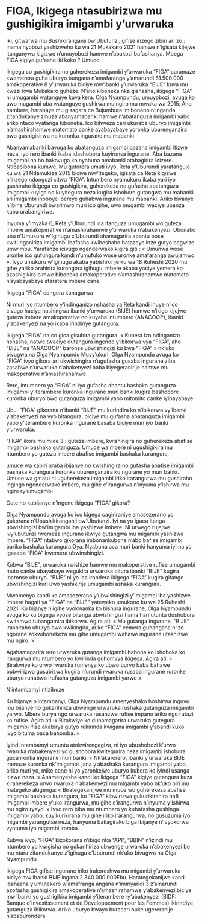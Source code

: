 # FIGA, Ikigega ntasubirizwa mu gushigikira imigambi y’urwaruka

Iki, gitwarwa mu Bushikiranganji bw’Ubutunzi, gifise inzego zibiri ari zo : inama nyobozi yashizweho ku wa 21 Mukakaro 2021 hamwe n’igisata kijejwe itunganywa kigizwe n’umuyobozi hamwe n’abakozi bafashanya. Mbega FIGA kigiye gufasha iki koko ? Umuco

Ikigega co gushigikira no guherekeza imigambi y’urwaruka “FIGA” caramaze kwemerera guha uburyo bungana n’amafaranga y’amarundi 61.500.000 amakoperative 8 y’urwaruka biciye mw’ibanki y’urwaruka “BIJE” kuva mu kwezi kwa Mukakaro guheze. N’aho kiboneka nka gishasha, ikigega “FIGA” ni umugambi watanguye kuva kera. Olga Nyampundu, umuyobozi, avuga ko uwo mugambi uba watanguye gushirwa mu ngiro mu mwaka wa 2015. Aho hambere, harabaye mu gisagara ca Bujumbura imibonano n’inganda zitandukanye zihuza abanyamabanki hamwe n’abatanguza imigambi yabo ariko ntaco vyatanga kiboneka. Ico bihweza cari ukuraba uburyo imigambi n’amashirahamwe matomato canke ayabayabaye yoronka uburenganzira bwo gushigikirwa no kuronka ingurane mu mabanki

Abanyamabanki bavuga ko abatanguza imigambi bazana imigambi itizwe neza, iyo rero ibanki ikaba idashobora kuyironsa ingurane. Aba bazana imigambi na bo bakavuga ko nyabuna amabanki atabagirira icizere. Ntibabibona kumwe. Mu gutorera umuti ivyo, Reta y’Uburundi yaratanguje ku wa 21 Ndamukiza 2015 biciye mw’itegeko, igisata ca Reta kigizwe n’inzego ndongozi citwa “FIGA”. Intumbero nyamukuru ikaba yari iyo gushiraho ikigega co gushigikira, guherekeza no gufasha abatanguza imigambi kuyiga no kuyitegura neza kugira ishobore gutangwa mu mabanki ari imigambi inoboye ibereye guhabwa ingurane mu mabanki. Ariko bivanye n’ibihe Uburundi bwarimwo muri ico gihe, uwo mugambi waciye ubanza kuba urabangiriwe.

Inyuma y’imyaka 6, Reta y’Uburundi ica itanguza umugambi wo guteza imbere amakoperative n’amashirahamwe y’urwaruka n’abakenyezi. Ubonako ubu n’Umukuru w’Igihugu c’Uburundi ahamagarira abantu bose kwitunganiriza imigambi ibafasha kwibeshaho batazeye inze gutyo bagwize umwimbu. Yaratanze icivugo ngenderwako kigira giti : « Umunwa wose uronke ico gufungura kandi n’umufuko wose uronke amafaranga awujamwo ». Ivyo umukuru w’igihugu akaba yabishikirije ku wa 18 Ruheshi 2020 mu gihe yariko arahirira kurongora igihugu, mbere akaba yaciye yemera ko azoshigikira bimwe biboneka amakoperative n’amashirahamwe matomato n’ayabayabaye ataratera imbere cane.

Ikigega “FIGA” congera kunagurwa

Ni muri iyo ntumbero y’indinganizo nshasha ya Reta kandi ihuye n’ico civugo haciye hashingwa ibanki y’urwaruka (BIJE) hamwe n’ikigo kijejwe guteza imbere amakoperative no kuyaha intumbero (ANACOOP), ibanki y’abakenyezi na yo ikaba irindiriye gutangura.

Ikigega “FIGA” na co gica gisubira gutangura. « Kubera izo ndinganizo nshasha, natwe twaciye dutangura ingendo y’ibikorwa vya “FIGA”, aho “BIJE” na “ANACOOP” baronse ubwishingizi ku bwa “FIGA” » nk’uko bivugwa na Olga Nyampundu Muvy’ukuri, Olga Nyampundu avuga ko “FIGA” ivyo gikora ari ukwishingira n’ugufasha gusaba ingurane ziba zasabwe n’urwaruka n’abakenyezi baba biyegeranirije hamwe mu makoperative n’amashirahamwe.

Rero, intumbero ya “FIGA” ni iyo gufasha abantu bashaka gutanguza imigambi y’iterambere kuronka ingurane muri banki kugira bashobore kuronka uburyo bwo gutanguza imigambi yabo mitomito canke iyibayabaye.

Ubu, “FIGA” gikorana n’ibanki “BIJE” mu kurindira ko n’ibikorwa vy’ibanki y’abakenyezi na vyo bitangura, biciye mu gufasha abatanguza imigambi yabo y’iterambere kuronka ingurane basaba biciye muri iyo banki y’urwaruka.

“FIGA” ikora mu mice 3 : guteza imbere, kwishingira no guherekeza abafise imigambi bashaka gutanguza. Umuce wa mbere ni ugushigikira mu ntumbero yo guteza imbere abafise imigambi bashaka kurangura,

umuce wa kabiri uraba ibijanye no kwishingira no gufasha abafise imigambi bashaka kurangura kuronka uburenganzira ku ngurane yo muri banki. Umuce wa gatatu ni uguherekeza imigambi iriko irarangurwa mu gushiraho ingingo ngenderwako imbere, mu gihe c’irangurwa n’inyuma y’ishirwa mu ngiro ry’umugambi

Gute ho kubijanye n’ingene ikigega “FIGA” gikora?

Olga Nyampundu avuga ko ico kigega cagiriraniye amasezerano yo gukorana n’Ubushikiranganji bw’Ubutunzi. Iyi na yo igaca itanga ubwishingizi bw’imigambi iba yashizwe imbere. Ni urwego rujejwe ivy’ubutunzi rwemeza ingurane ikwiye gutangwa mu migambi yashizwe imbere. “FIGA” ntabwo gikorana imbonankubone n’abo bafise imigambi bariko bashaka kurangura.Oya. Nyabuna aca muri banki hanyuma iyi na yo igasaba “FIGA” kwemera ubwinshingizi.

Kubwa “BIJE”, urwaruka rwishize hamwe mu makoperative rufise umugambi muto canke ubayabaye wegukira urwaruka bitura ibanki “BIJE” kugira ibaronse uburyo. “BIJE” ni yo ica irondera ikigega “FIGA” kugira gitange ubwishingizi kuri uwo yashikirije umugambi ashaka kurangura.

Mwomenya kandi ko amasezerano y’ubwishingizi y’imigambi iba yashizwe imbere hagati ya “FIGA” na “BIJE” yateweko umukono ku wa 25 Ruheshi 2021. Ku bijanye n’igihe vyokwanka ko bishura ingurane, Olga Nyampundu avuga ko ku bigega vyose bitanga ubwishingizi hama hari utuntu dushobora kwitamwo tubangamira ibikorwa. Agira ati: « Mu gutanga ingurane, “BIJE” irashiraho uburyo bwo kwikingira, ariko “FIGA” cemera guhangana n’izo ngorane zokwibonekeza mu gihe umugambi wahawe ingurane utashizwe mu ngiro. »

Agahamagarira rero urwaruka gutanga imigambi babona ko ishoboka ko irangurwa mu ntumbero yo kwirinda guhomvya ikigega. Agira ati: « Birakwiye ko urwo rwaruka rumenya ko ubwo buryo baba bahawe bubwirizwa gusubizwa kugira n’urundi rwaruka rusaba ingurane ruronke uburyo ruhabwa irufasha gutanguza imigambi yarwo »

N’intambamyi ntizibuze

Ku bijanye n’intambanyi, Olga Nyampundu amenyeshako hoshirwa inguvu mu bijanye no gukarihiriza ubwenge urwaruka rushaka gutanguza imigambi yarwo. Mbere burya ngo urwaruka rusanzwe rufise impano ariko ngo rutazi ko rufise. Agira ati :« Birakwiye ko duhamagarira urwaruka gutegura imigambi ifise akabirya gutyo rukirinda kwigana imigambi y’abandi kuko ivyo bituma baca bahomba. »

Iyindi ntambamyi umuntu atokwirengagiza, ni iyo ubushobozi k’urwo rwaruka n’abakenyezi yo gushobora kwitegurira neza imigambi ishobora guca ironka ingurane muri banki: « Nk’akarorero, ibanki y’urwaruka BIJE iramaze kuronka nk’imigambi ijana y’abashaka kurangura imigambi yabo, ariko muri yo, mike cane ni yo yaronkejwe uburyo kubera ko iyindi usanga itizwe neza. » Anamenyesha kandi ko ikigega “FIGA” kigiye gutangura kuza kiraherekeza urwo rwaruka n’abakenyezi mu migambi yabo nk’uko biri mu mategeko akigenga: « Birategekanijwe mu muce wo guherekeza abafise imigambi bashaka kurangura, ko “FIGA” kibwirizwa gukurikiranira hafi imigambi imbere y’uko irangurwa, mu gihe c’irangurwa n’inyuma y’ishirwa mu ngiro ryayo. » Ivyo rero biba mu ntumbero yo kubafasha gushinga imigambi yabo, kuyikurikirana mu gihe iriko irarangurwa, no gusuzuma iyo migambi yarangutse neza, hanyuma bakagirako biga ibijanye n’ivyokorwa vyotuma iyo migambi iramba.

Kubwa ivyo, “FIGA” kizokorana n’ibigo nka “API”, “BBIN” n’izindi mu ntumbero yo kwigisha no gukarihiriza ubwenge urwaruka n’abakenyezi bo mu ntara zitandukanye z’igihugu c’Uburundi nk’uko bivugwa na Olga Nyampundu.

Ikigega FIGA gifise ingurane iriko irakoreshwa mu migambi y’urwaruka biciye mw’ibanki BIJE ingana 2.340.000.000Fbu. Harategekanijwe kandi ibahasha y’umutekero w’amafranga angana n’imiriyaridi 3 z’amarundi azofasha gushigikira amakoperative n’amashirahamwe y’abakenyezi biciye mw’ibanki yo gushigikira imigambi y’iterambere ry’abakenyezi (BIDF: Banque d’Investissement et de Développement pour les Femmes) ikirindiye gutanguza ibikorwa. Ariko uburyo bwayo buracari buke ugereranije n’ababurondera.